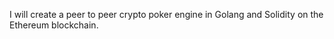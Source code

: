 I will create a peer to peer crypto poker engine in Golang and Solidity on the Ethereum blockchain.
